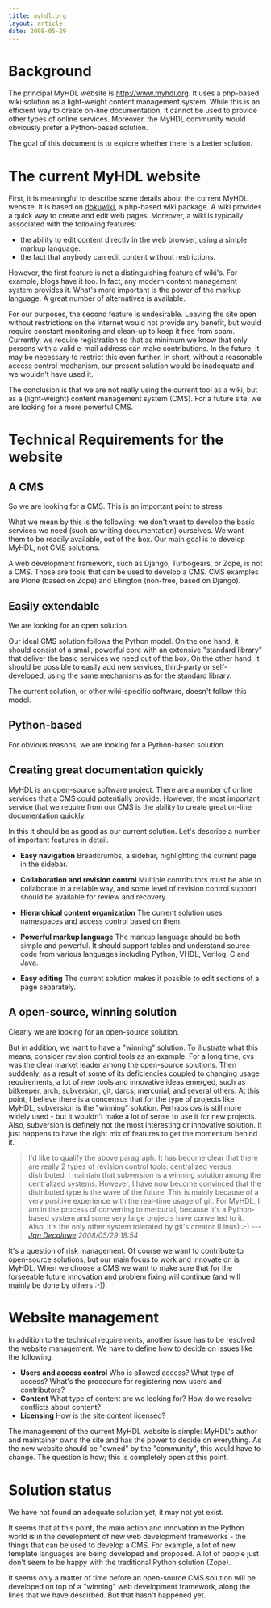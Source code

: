 ```yaml
---
title: myhdl.org 
layout: article
date: 2008-05-29
---
```


Background
==========

The principal MyHDL website is <http://www.myhdl.org>. It uses a php-based wiki
solution as a light-weight content management system. While this is an
efficient way to create on-line documentation, it cannot be used to provide
other types of online services. Moreover, the MyHDL community would obviously
prefer a Python-based solution.

The goal of this document is to explore whether there is a better solution.

The current MyHDL website
=========================

First, it is meaningful to describe some details about the current MyHDL
website. It is based on [dokuwiki](doku>), a php-based wiki package. A wiki
provides a quick way to create and edit web pages. Moreover, a wiki is
typically associated with the following features:

* the ability to edit content directly in the web browser, using a simple markup
language.
* the fact that anybody can edit content without restrictions.

However, the first feature is not a distinguishing feature of wiki's. For
example, blogs have it too. In fact, any modern content management system
provides it. What's more important is the power of the markup language. A great
number of alternatives is available.

For our purposes, the second feature is undesirable. Leaving the site open
without restrictions on the internet would not provide any benefit, but would
require constant monitoring and clean-up to keep it free from spam. Currently,
we require registration so that as minimum we know that only persons with a
valid e-mail address can make contributions. In the future, it may be necessary
to restrict this even further. In short, without a reasonable access control
mechanism, our present solution would be inadequate and we wouldn't have used
it.

The conclusion is that we are not really using the current tool as a wiki, but
as a (light-weight) content management system (CMS). For a future site, we are
looking for a more powerful CMS.

Technical Requirements for the website
======================================

A CMS
-----

So we are looking for a CMS. This is an important point to stress.

What we mean by this is the following: we don't want to develop the basic
services we need (such as writing documentation) ourselves. We want them to be
readily available, out of the box. Our main goal is to develop MyHDL, not CMS
solutions.

A web development framework, such as Django, Turbogears, or Zope, is not a CMS.
Those are tools that can be used to develop a CMS. CMS examples are Plone
(based on Zope) and Ellington (non-free, based on Django).

Easily extendable
-----------------

We are looking for an open solution.

Our ideal CMS solution follows the Python model. On the one hand, it should
consist of a small, powerful core with an extensive "standard library" that
deliver the basic services we need out of the box. On the other hand, it should
be possible to easily add new services, third-party or self-developed, using
the same mechanisms as for the standard library.

The current solution, or other wiki-specific software, doesn't follow this
model.

Python-based
------------

For obvious reasons, we are looking for a Python-based solution.

Creating great documentation quickly
------------------------------------

MyHDL is an open-source software project. There are a number of online services
that a CMS could potentially provide. However, the most important service that
we require from our CMS is the ability to create great on-line documentation
quickly.

In this it should be as good as our current solution. Let's describe a number
of important features in detail.

* **Easy navigation** Breadcrumbs, a sidebar, highlighting the current page in
the sidebar.

* **Collaboration and revision control** Multiple contributors must be able to
collaborate in a reliable way, and some level of revision control support
should be available for review and recovery.

* **Hierarchical content organization** The current solution uses namespaces
and access control based on them.

* **Powerful markup language** The markup language should be both simple and
powerful. It should support tables and understand source code from various
languages including Python, VHDL, Verilog, C and Java.

* **Easy editing** The current solution makes it possible to edit sections of
a page separately.



A open-source, winning solution
-------------------------------

Clearly we are looking for an open-source solution.

But in addition, we want to have a "winning" solution. To illustrate what this
means, consider revision control tools as an example. For a long time, cvs was
the clear market leader among the open-source solutions. Then suddenly, as a
result of some of its deficiencies coupled to changing usage requirements, a
lot of new tools and innovative ideas emerged, such as bitkeeper, arch,
subversion, git, darcs, mercurial, and several others.  At this point, I
believe there is a concensus that for the type of projects like MyHDL,
subversion is the "winning" solution. Perhaps cvs is still more widely used -
but it wouldn't make a lot of sense to use it for new projects. Also,
subversion is definely not the most interesting or innovative solution. It just
happens to have the right mix of features to get the momentum behind it.

> I'd like to qualify the above paragraph. It has become clear that there are
> really 2 types of revision control tools: centralized versus distributed. I
> maintain that subversion is a winning solution among the centralized systems.
> However, I have now become convinced that the distributed type is the wave of
> the future. This is mainly because of a very positive experience with the
> real-time usage of git. For MyHDL, I am in the process of converting to
> mercurial, because it's a Python-based system and some very large projects
> have converted to it. Also, it's the only other system tolerated by git's
> creator (Linus) :-)  --- *[Jan Decaluwe](jan@jandecaluwe.com) 2008/05/29
> 18:54*

It's a question of risk management. Of course we want to contribute to
open-source solutions, but our main focus to work and innovate on is MyHDL.
When we choose a CMS we want to make sure that for the forseeable future
innovation and problem fixing will continue (and will mainly be done by others
:-)).

Website management
==================

In addition to the technical requirements, another issue has to be resolved:
the website management. We have to define how to decide on issues like the
following.

* **Users and access control** Who is allowed access? What type of access?
What's the procedure for registering new users and contributors?
* **Content** What type of content are we looking for? How do we resolve
conflicts about content?
* **Licensing** How is the site content licensed?

The management of the current MyHDL website is simple: MyHDL's author and
maintainer owns the site and has the power to decide on everything. As the new
website should be "owned" by the "community", this would have to change. The
question is how; this is completely open at this point.

Solution status
===============

We have not found an adequate solution yet; it may not yet exist.

It seems that at this point, the main action and innovation in the Python world
is in the development of new web development frameworks - the things that can
be used to develop a CMS. For example, a lot of new template languages are
being developed and proposed. A lot of people just don't seem to be happy with
the traditional Python solution (Zope).

It seems only a matter of time before an open-source CMS solution will
be developed on top of a "winning" web development framework, along
the lines that we have descirbed. But that hasn't happened yet.



